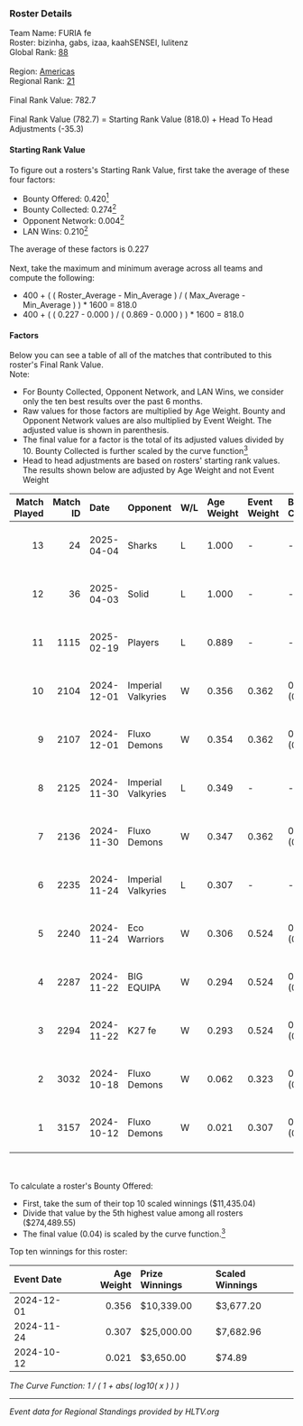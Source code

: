 ### Roster Details<br />
Team Name: FURIA fe<br />
Roster: bizinha, gabs, izaa, kaahSENSEI, lulitenz<br />
Global Rank: [88](../../standings_global_2025_04_07.md)<br />
<br />
Region: [Americas]( ../../standings_americas_2025_04_07.md)<br />
Regional Rank: [21]( ../../standings_americas_2025_04_07.md)<br />
<br />
Final Rank Value:  782.7<br />
<br />
Final Rank Value (782.7) = Starting Rank Value (818.0) + Head To Head Adjustments (-35.3)<br />

#### Starting Rank Value<br />
To figure out a rosters's Starting Rank Value, first take the average of these four factors:<br />
- Bounty Offered: 0.420[<sup>1</sup>](#table2)
- Bounty Collected: 0.274[<sup>2</sup>](#table1)
- Opponent Network: 0.004[<sup>2</sup>](#table1)
- LAN Wins: 0.210[<sup>2</sup>](#table1)

The average of these factors is 0.227<br />
<br />
Next, take the maximum and minimum average across all teams and compute the following:<br />
- 400 + ( ( Roster_Average - Min_Average ) / ( Max_Average - Min_Average ) ) * 1600 = 818.0
- 400 + ( ( 0.227 - 0.000 ) / ( 0.869 - 0.000 ) ) * 1600 = 818.0


#### Factors<br />
Below you can see a table of all of the matches that contributed to this roster's Final Rank Value.<br />
Note:<br />

- For Bounty Collected, Opponent Network, and LAN Wins, we consider only the ten best results over the past 6 months.
- Raw values for those factors are multiplied by Age Weight. Bounty and Opponent Network values are also multiplied by Event Weight. The adjusted value is shown in parenthesis.
- The final value for a factor is the total of its adjusted values divided by 10. Bounty Collected is further scaled by the curve function[<sup>3</sup>](#curveFunction)
- Head to head adjustments are based on rosters' starting rank values. The results shown below are adjusted by Age Weight and not Event Weight
<span id="table1"></span><br />


| Match Played | Match ID | Date       | Opponent           | W/L | Age Weight | Event Weight | Bounty Collected | Opponent Network | LAN Wins  | H2H Adj. | Roster                                    |
| -: | -: | :- | :- | :- | :- | :- | :- | :- | :- | -: | :- |
|           13 |       24 | 2025-04-04 | Sharks             | L   | 1.000      | -            | -                | -                | -         |   -14.17 | bizinha, gabs, izaa, kaahSENSEI, lulitenz |
|           12 |       36 | 2025-04-03 | Solid              | L   | 1.000      | -            | -                | -                | -         |   -15.48 | bizinha, gabs, izaa, kaahSENSEI, lulitenz |
|           11 |     1115 | 2025-02-19 | Players            | L   | 0.889      | -            | -                | -                | -         |   -18.90 | bizinha, gabs, izaa, kaahSENSEI, lulitenz |
|           10 |     2104 | 2024-12-01 | Imperial Valkyries | W   | 0.356      | 0.362        | 0.110 (0.014)    | 0.088 (0.011)    | 1 (0.356) |     6.31 | bizinha, gabs, izaa, kaahSENSEI, lulitenz |
|            9 |     2107 | 2024-12-01 | Fluxo Demons       | W   | 0.354      | 0.362        | 0.010 (0.001)    | 0.034 (0.004)    | 1 (0.354) |     3.37 | bizinha, gabs, izaa, kaahSENSEI, lulitenz |
|            8 |     2125 | 2024-11-30 | Imperial Valkyries | L   | 0.349      | -            | -                | -                | -         |    -4.83 | bizinha, gabs, izaa, kaahSENSEI, lulitenz |
|            7 |     2136 | 2024-11-30 | Fluxo Demons       | W   | 0.347      | 0.362        | 0.010 (0.001)    | 0.034 (0.004)    | 1 (0.347) |     3.27 | bizinha, gabs, izaa, kaahSENSEI, lulitenz |
|            6 |     2235 | 2024-11-24 | Imperial Valkyries | L   | 0.307      | -            | -                | -                | -         |    -4.36 | bizinha, gabs, izaa, kaahSENSEI, lulitenz |
|            5 |     2240 | 2024-11-24 | Eco Warriors       | W   | 0.306      | 0.524        | 0.015 (0.002)    | 0.081 (0.013)    | 1 (0.306) |     3.28 | bizinha, gabs, izaa, kaahSENSEI, lulitenz |
|            4 |     2287 | 2024-11-22 | BIG EQUIPA         | W   | 0.294      | 0.524        | 0.015 (0.002)    | 0.020 (0.003)    | 1 (0.294) |     3.05 | bizinha, gabs, izaa, kaahSENSEI, lulitenz |
|            3 |     2294 | 2024-11-22 | K27 fe             | W   | 0.293      | 0.524        | 0.004 (0.001)    | 0.007 (0.001)    | 1 (0.293) |     2.32 | bizinha, gabs, izaa, kaahSENSEI, lulitenz |
|            2 |     3032 | 2024-10-18 | Fluxo Demons       | W   | 0.062      | 0.323        | 0.010 (0.000)    | 0.034 (0.001)    | 0 (0.000) |     0.61 | bizinha, gabs, izaa, kaahSENSEI, lulitenz |
|            1 |     3157 | 2024-10-12 | Fluxo Demons       | W   | 0.021      | 0.307        | 0.010 (0.000)    | 0.034 (0.000)    | 1 (0.021) |     0.20 | bizinha, gabs, izaa, kaahSENSEI, lulitenz |

<br />
<span id="table2"></span><br />
To calculate a roster's Bounty Offered:<br />

- First, take the sum of their top 10 scaled winnings ($11,435.04)
- Divide that value by the 5th highest value among all rosters ($274,489.55)
- The final value (0.04) is scaled by the curve function.[<sup>3</sup>](#curveFunction)

Top ten winnings for this roster:<br />

| Event Date | Age Weight | Prize Winnings | Scaled Winnings |
| :- | -: | :- | :- |
| 2024-12-01 |      0.356 | $10,339.00     | $3,677.20       |
| 2024-11-24 |      0.307 | $25,000.00     | $7,682.96       |
| 2024-10-12 |      0.021 | $3,650.00      | $74.89          |


<span id="curveFunction"></span>_The Curve Function: 1 / ( 1 + abs( log10( x ) ) )_<br />

---
_Event data for Regional Standings provided by HLTV.org_<br />
